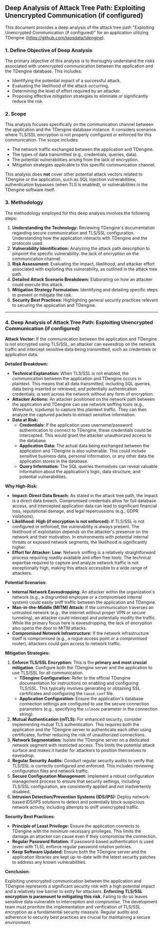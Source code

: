 ## Deep Analysis of Attack Tree Path: Exploiting Unencrypted Communication (if configured)

This document provides a deep analysis of the attack tree path "Exploiting Unencrypted Communication (if configured)" for an application utilizing TDengine (https://github.com/taosdata/tdengine).

### 1. Define Objective of Deep Analysis

The primary objective of this analysis is to thoroughly understand the risks associated with unencrypted communication between the application and the TDengine database. This includes:

*   Identifying the potential impact of a successful attack.
*   Evaluating the likelihood of the attack occurring.
*   Determining the level of effort required by an attacker.
*   Proposing effective mitigation strategies to eliminate or significantly reduce the risk.

### 2. Scope

This analysis focuses specifically on the communication channel between the application and the TDengine database instance. It considers scenarios where TLS/SSL encryption is not properly configured or enforced for this communication. The scope includes:

*   The network traffic exchanged between the application and TDengine.
*   The types of data transmitted (e.g., credentials, queries, data).
*   The potential vulnerabilities arising from the lack of encryption.
*   Mitigation strategies applicable to this specific communication channel.

This analysis does **not** cover other potential attack vectors related to TDengine or the application, such as SQL injection vulnerabilities, authentication bypasses (when TLS is enabled), or vulnerabilities in the TDengine software itself.

### 3. Methodology

The methodology employed for this deep analysis involves the following steps:

1. **Understanding the Technology:** Reviewing TDengine's documentation regarding secure communication and TLS/SSL configuration. Understanding how the application interacts with TDengine and the protocols used.
2. **Vulnerability Identification:**  Analyzing the attack path description to pinpoint the specific vulnerability: the lack of encryption on the communication channel.
3. **Risk Assessment:** Evaluating the impact, likelihood, and attacker effort associated with exploiting this vulnerability, as outlined in the attack tree path.
4. **Detailed Attack Scenario Breakdown:**  Elaborating on how an attacker could execute this attack.
5. **Mitigation Strategy Formulation:**  Identifying and detailing specific steps to prevent or mitigate the risk.
6. **Security Best Practices:**  Highlighting general security practices relevant to securing the application and TDengine.

---

### 4. Deep Analysis of Attack Tree Path: Exploiting Unencrypted Communication (if configured)

**Attack Vector:** If the communication between the application and TDengine is not encrypted using TLS/SSL, an attacker can eavesdrop on the network traffic and intercept sensitive data being transmitted, such as credentials or application data.

**Detailed Breakdown:**

*   **Technical Explanation:** When TLS/SSL is not enabled, the communication between the application and TDengine occurs in plaintext. This means that all data transmitted, including SQL queries, data being inserted or retrieved, and potentially authentication credentials, is sent across the network without any form of encryption.
*   **Attacker Actions:** An attacker positioned on the network path between the application and TDengine can use network sniffing tools (e.g., Wireshark, tcpdump) to capture this plaintext traffic. They can then analyze the captured packets to extract sensitive information.
*   **Data at Risk:**
    *   **Credentials:** If the application uses username/password authentication to connect to TDengine, these credentials could be intercepted. This would grant the attacker unauthorized access to the database.
    *   **Application Data:**  The actual data being exchanged between the application and TDengine is also vulnerable. This could include sensitive business data, personal information, or any other data the application stores in the database.
    *   **Query Information:**  The SQL queries themselves can reveal valuable information about the application's logic, data structure, and potential vulnerabilities.

**Why High-Risk:**

*   **Impact: Direct Data Breach:**  As stated in the attack tree path, the impact is a direct data breach. Compromised credentials allow for full database access, and intercepted application data can lead to significant financial loss, reputational damage, and legal repercussions (e.g., GDPR violations).
*   **Likelihood: High (if encryption is not enforced):**  If TLS/SSL is not configured or enforced, the vulnerability is always present. The likelihood of exploitation depends on the attacker's presence on the network and their motivation. In environments with potential internal threats or exposed network segments, the likelihood is significantly higher.
*   **Effort for Attacker: Low:**  Network sniffing is a relatively straightforward process requiring readily available and often free tools. The technical expertise required to capture and analyze network traffic is not exceptionally high, making this attack accessible to a wide range of attackers.

**Potential Scenarios:**

*   **Internal Network Eavesdropping:** An attacker within the organization's network (e.g., a disgruntled employee or a compromised internal system) could easily sniff traffic between the application and TDengine.
*   **Man-in-the-Middle (MITM) Attack:** If the communication traverses an untrusted network (e.g., the internet without proper VPN or secure tunneling), an attacker could intercept and potentially modify the traffic. While the primary focus here is eavesdropping, the lack of encryption also opens the door to MITM attacks.
*   **Compromised Network Infrastructure:** If the network infrastructure itself is compromised (e.g., a rogue access point or a compromised router), attackers could gain access to network traffic.

**Mitigation Strategies:**

1. **Enforce TLS/SSL Encryption:** This is the **primary and most crucial mitigation**. Configure both the TDengine server and the application to use TLS/SSL for all communication.
    *   **TDengine Configuration:** Refer to the official TDengine documentation for instructions on enabling and configuring TLS/SSL. This typically involves generating or obtaining SSL certificates and configuring the `taosd.conf` file.
    *   **Application Configuration:**  Ensure the application's database connection settings are configured to use the secure connection parameters (e.g., specifying the `sslmode` parameter in the connection string).
2. **Mutual Authentication (mTLS):** For enhanced security, consider implementing mutual TLS authentication. This requires both the application and the TDengine server to authenticate each other using certificates, further reducing the risk of unauthorized connections.
3. **Network Segmentation:** Isolate the TDengine server on a dedicated network segment with restricted access. This limits the potential attack surface and makes it harder for attackers to position themselves to eavesdrop.
4. **Regular Security Audits:** Conduct regular security audits to verify that TLS/SSL is correctly configured and enforced. This includes reviewing configuration files and network traffic.
5. **Secure Configuration Management:** Implement a robust configuration management process to ensure that security settings, including TLS/SSL configuration, are consistently applied and not inadvertently disabled.
6. **Intrusion Detection/Prevention Systems (IDS/IPS):** Deploy network-based IDS/IPS solutions to detect and potentially block suspicious network activity, including attempts to sniff unencrypted traffic.

**Security Best Practices:**

*   **Principle of Least Privilege:** Ensure the application connects to TDengine with the minimum necessary privileges. This limits the damage an attacker can cause even if they compromise the connection.
*   **Regular Password Rotation:** If password-based authentication is used (even with TLS), enforce regular password rotation policies.
*   **Keep Software Updated:** Ensure both the TDengine server and the application libraries are kept up-to-date with the latest security patches to address any known vulnerabilities.

**Conclusion:**

Exploiting unencrypted communication between the application and TDengine represents a significant security risk with a high potential impact and a relatively low barrier to entry for attackers. **Enforcing TLS/SSL encryption is paramount to mitigating this risk.**  Failing to do so leaves sensitive data vulnerable to interception and compromise. The development team must prioritize the implementation and verification of TLS/SSL encryption as a fundamental security measure. Regular audits and adherence to security best practices are crucial for maintaining a secure environment.